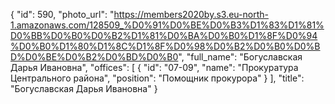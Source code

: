 {
    "id": 590,
    "photo_url": "https://members2020by.s3.eu-north-1.amazonaws.com/128509_%D0%91%D0%BE%D0%B3%D1%83%D1%81%D0%BB%D0%B0%D0%B2%D1%81%D0%BA%D0%B0%D1%8F%D0%94%D0%B0%D1%80%D1%8C%D1%8F%D0%98%D0%B2%D0%B0%D0%BD%D0%BE%D0%B2%D0%BD%D0%B0",
    "full_name": "Богуславская Дарья Ивановна",
    "offices": [
        {
            "id": "07-09",
            "name": "Прокуратура Центрального района",
            "position": "Помощник прокурора"
        }
    ],
    "title": "Богуславская Дарья Ивановна"
}